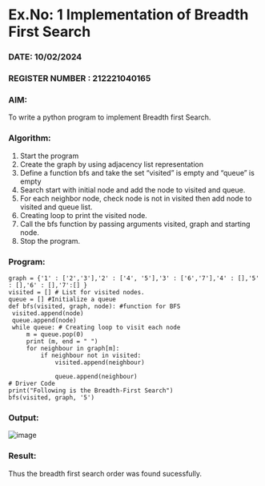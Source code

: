 # Ex.No: 1  Implementation of Breadth First Search 
### DATE: 10/02/2024                                                                            
### REGISTER NUMBER : 212221040165
### AIM: 
To write a python program to implement Breadth first Search. 
### Algorithm:
1. Start the program
2. Create the graph by using adjacency list representation
3. Define a function bfs and take the set “visited” is empty and “queue” is empty
4. Search start with initial node and add the node to visited and queue.
5. For each neighbor node, check node is not in visited then add node to visited and queue list.
6.  Creating loop to print the visited node.
7.   Call the bfs function by passing arguments visited, graph and starting node.
8.   Stop the program.
### Program:
```
graph = {'1' : ['2','3'],'2' : ['4', '5'],'3' : ['6','7'],'4' : [],'5' : [],'6' : [],'7':[] }
visited = [] # List for visited nodes. 
queue = [] #Initialize a queue 
def bfs(visited, graph, node): #function for BFS 
 visited.append(node) 
 queue.append(node) 
 while queue: # Creating loop to visit each node 
     m = queue.pop(0) 
     print (m, end = " ") 
     for neighbour in graph[m]: 
         if neighbour not in visited: 
             visited.append(neighbour) 

             queue.append(neighbour) 
# Driver Code 
print("Following is the Breadth-First Search") 
bfs(visited, graph, '5')

```

### Output:
![image](https://github.com/Sudhar2303/AI_Lab_2023-24/assets/133684710/46ede963-f1df-4b5e-a258-cd7ef46932d5)

### Result:
Thus the breadth first search order was found sucessfully.

